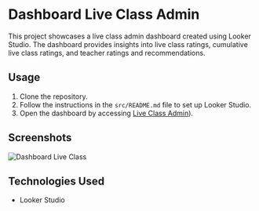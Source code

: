 # Dashboard Live Class Admin

This project showcases a live class admin dashboard created using Looker Studio. The dashboard provides insights into live class ratings, cumulative live class ratings, and teacher ratings and recommendations.

## Usage

1. Clone the repository.
2. Follow the instructions in the `src/README.md` file to set up Looker Studio.
3. Open the dashboard by accessing [Live Class Admin](https://lookerstudio.google.com/reporting/4bbc4d61-2f60-47fb-bf36-0b98a7b12b8a)).

## Screenshots

![Dashboard Live Class](/live-class-admin.png)

## Technologies Used

- Looker Studio
